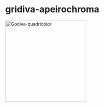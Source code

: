# gridiva-apeirochroma

<a title="By Bernard Picton (Own work) [CC BY-SA 4.0 (https://creativecommons.org/licenses/by-sa/4.0)], via Wikimedia Commons" href="https://commons.wikimedia.org/wiki/File%3AGodiva-quadricolor.jpg"><img width="256" alt="Godiva-quadricolor" src="https://upload.wikimedia.org/wikipedia/commons/thumb/9/9d/Godiva-quadricolor.jpg/256px-Godiva-quadricolor.jpg"/></a>

